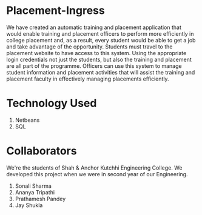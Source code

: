 # Placement-Ingress

We have created an automatic training and placement application that would enable training and placement officers to perform more efficiently in college placement and, as a result, every student would be able to get a job and take advantage of the opportunity. Students must travel to the placement website to have access to this system. Using the appropriate login credentials not just the students, but also the training and placement are all part of the programme. Officers can use this system to manage student information and placement activities that will assist the training and placement faculty in effectively managing placements efficiently.

# Technology Used
1. Netbeans
2. SQL

# Collaborators

We're the students of Shah & Anchor Kutchhi Engineering College. We developed this project when we were in second year of our Engineering.
1. Sonali Sharma
2. Ananya Tripathi
3. Prathamesh Pandey
4. Jay Shukla
